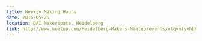 ```yaml
---
title: Weekly Making Hours
date: 2016-05-25
location: DAI Makerspace, Heidelberg
link: http://www.meetup.com/Heidelberg-Makers-Meetup/events/xtqvnlyvhbhc/
---
```

